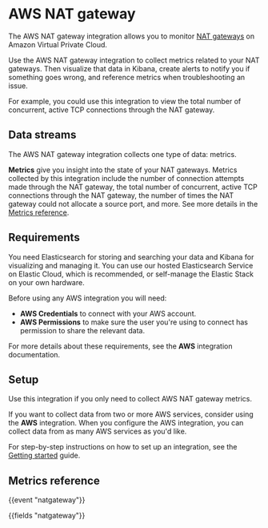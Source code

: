 # AWS NAT gateway

The AWS NAT gateway integration allows you to monitor [NAT gateways](https://docs.aws.amazon.com/vpc/latest/userguide/vpc-nat-gateway.html) on Amazon Virtual Private Cloud.

Use the AWS NAT gateway integration to collect metrics related to your NAT gateways. Then visualize that data in Kibana, create alerts to notify you if something goes wrong, and reference metrics when troubleshooting an issue.

For example, you could use this integration to view the total number of concurrent, active TCP connections through the NAT gateway.

## Data streams

The AWS NAT gateway integration collects one type of data: metrics.

**Metrics** give you insight into the state of your NAT gateways.
Metrics collected by this integration include the number of connection attempts made through the NAT gateway, the total number of concurrent, active TCP connections through the NAT gateway, the number of times the NAT gateway could not allocate a source port, and more. See more details in the [Metrics reference](#metrics-reference).

## Requirements

You need Elasticsearch for storing and searching your data and Kibana for visualizing and managing it.
You can use our hosted Elasticsearch Service on Elastic Cloud, which is recommended, or self-manage the Elastic Stack on your own hardware.

Before using any AWS integration you will need:

* **AWS Credentials** to connect with your AWS account.
* **AWS Permissions** to make sure the user you're using to connect has permission to share the relevant data.

For more details about these requirements, see the **AWS** integration documentation.

## Setup

Use this integration if you only need to collect AWS NAT gateway metrics.

If you want to collect data from two or more AWS services, consider using the **AWS** integration.
When you configure the AWS integration, you can collect data from as many AWS services as you'd like.

For step-by-step instructions on how to set up an integration, see the
[Getting started](https://www.elastic.co/guide/en/welcome-to-elastic/current/getting-started-observability.html) guide.

## Metrics reference

{{event "natgateway"}}

{{fields "natgateway"}}